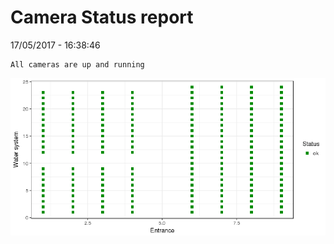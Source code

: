 Camera Status report
================
17/05/2017 - 16:38:46

    All cameras are up and running

![](camreport_files/figure-markdown_github/unnamed-chunk-2-1.png)
